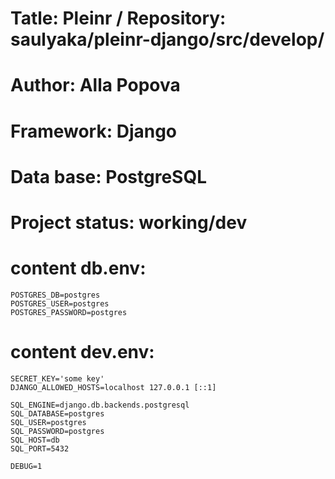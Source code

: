 # Tatle: Pleinr / Repository: saulyaka/pleinr-django/src/develop/

# Author: Alla Popova
# Framework: Django
# Data base: PostgreSQL
# Project status: working/dev

# content db.env:
    POSTGRES_DB=postgres
    POSTGRES_USER=postgres
    POSTGRES_PASSWORD=postgres

# content dev.env:
    SECRET_KEY='some key'
    DJANGO_ALLOWED_HOSTS=localhost 127.0.0.1 [::1]

    SQL_ENGINE=django.db.backends.postgresql
    SQL_DATABASE=postgres
    SQL_USER=postgres
    SQL_PASSWORD=postgres
    SQL_HOST=db
    SQL_PORT=5432

    DEBUG=1
